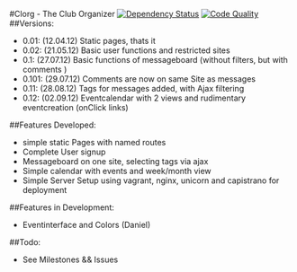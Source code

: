 #Clorg - The Club Organizer
[![Dependency Status](https://gemnasium.com/DanielMSchmidt/clorg.png)](https://gemnasium.com/DanielMSchmidt/clorg)
[![Code Quality](https://codeclimate.com/badge.png)](https://codeclimate.com/github/DanielMSchmidt/clorg)
##Versions:
  - 0.01: (12.04.12) Static pages, thats it
  - 0.02: (21.05.12) Basic user functions and restricted sites
  - 0.1: (27.07.12) Basic functions of messageboard (without filters, but with comments )
  - 0.101: (29.07.12) Comments are now on same Site as messages
  - 0.11: (28.08.12) Tags for messages added, with Ajax filtering
  - 0.12: (02.09.12) Eventcalendar with 2 views and rudimentary eventcreation (onClick links)

##Features Developed:
  - simple static Pages with named routes
  - Complete User signup
  - Messageboard on one site, selecting tags via ajax
  - Simple calendar with events and week/month view
  - Simple Server Setup using vagrant, nginx, unicorn and capistrano for deployment

##Features in Development:
  - Eventinterface and Colors (Daniel)

##Todo:
  - See Milestones && Issues